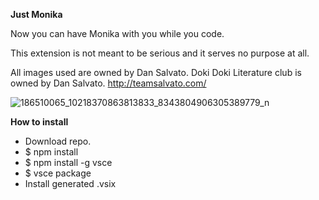 **Just Monika**

Now you can have Monika with you while you code.

This extension is not meant to be serious and it serves no purpose at all.

All images used are owned by Dan Salvato. Doki Doki Literature club is owned by Dan Salvato. http://teamsalvato.com/

![186510065_10218370863813833_8343804906305389779_n](https://user-images.githubusercontent.com/5884968/118336005-768ec080-b4d6-11eb-84c8-0f0102dbcdc7.jpg)

**How to install**
- Download repo.
- $ npm install
- $ npm install -g vsce
- $ vsce package
- Install generated .vsix
